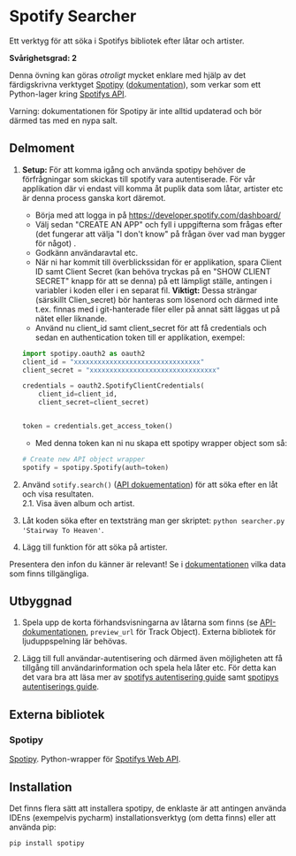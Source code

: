 # Spotify Searcher

Ett verktyg för att söka i Spotifys bibliotek efter låtar och artister.

**Svårighetsgrad: 2**

Denna övning kan göras *otroligt* mycket enklare med hjälp av det färdigskrivna verktyget [Spotipy](https://github.com/plamere/spotipy) ([dokumentation](https://spotipy.readthedocs.io/en/latest/)), som verkar som ett Python-lager kring [Spotifys API](https://developer.spotify.com/web-api). 

Varning: dokumentationen för Spotipy är inte alltid updaterad och bör därmed tas med en nypa salt.


## Delmoment

1. **Setup:** För att komma igång och använda spotipy behöver de förfrågningar som skickas till spotify vara autentiserade. För vår applikation där vi endast vill komma åt puplik data som låtar, artister etc är denna process ganska kort däremot. 
    * Börja med att logga in på https://developer.spotify.com/dashboard/
    * Välj sedan "CREATE AN APP" och fyll i uppgifterna som frågas efter (det fungerar att välja "I don't know" på frågan över vad man bygger för något) .
    * Godkänn användaravtal etc.
    * När ni har kommit till överblickssidan för er applikation, spara Client ID samt Client Secret (kan behöva tryckas på en "SHOW CLIENT SECRET" knapp för att se denna) på ett lämpligt ställe, antingen i variabler i koden eller i en separat fil. **Viktigt:** Dessa strängar (särskillt Clien_secret) bör hanteras som lösenord och därmed inte t.ex. finnas med i git-hanterade filer eller på annat sätt läggas ut på nätet eller liknande.
    * Använd nu client_id samt client_secret för att få credentials och sedan en authentication token till er applikation, exempel:
    ```Python
    import spotipy.oauth2 as oauth2
    client_id = "xxxxxxxxxxxxxxxxxxxxxxxxxxxxxxxx"
    client_secret = "xxxxxxxxxxxxxxxxxxxxxxxxxxxxxxxx"
 
    credentials = oauth2.SpotifyClientCredentials(
        client_id=client_id,
        client_secret=client_secret)
    
 
    token = credentials.get_access_token()     
     ```    
     * Med denna token kan ni nu skapa ett spotipy wrapper object som så:
     ```python
    # Create new API object wrapper
    spotify = spotipy.Spotify(auth=token)
    ```

2. Använd `sotify.search()` ([API dokuementation](https://spotipy.readthedocs.io/en/latest/?highlight=search#spotipy.client.Spotify.search)) för att söka efter en låt och visa resultaten.  
  2.1. Visa även album och artist.

3. Låt koden söka efter en textsträng man ger skriptet: `python searcher.py 'Stairway To Heaven'`.

4. Lägg till funktion för att söka på artister.

Presentera den infon du känner är relevant! Se i [dokumentationen](https://developer.spotify.com/web-api/search-item/) vilka data som finns tillgängliga. 

## Utbyggnad

1. Spela upp de korta förhandsvisningarna av låtarna som finns (se [API-dokumentationen](https://developer.spotify.com/web-api/object-model), `preview_url` för Track Object). Externa bibliotek för ljuduppspelning lär behövas.

2. Lägg till full användar-autentisering och därmed även möjligheten att få tillgång till användarinformation och spela hela låter etc. För detta kan det vara bra att läsa mer av [spotifys autentisering guide](https://developer.spotify.com/documentation/general/guides/authorization-guide/) samt [spotipys autentiserings guide](https://spotipy.readthedocs.io/en/latest/?highlight=authentication#authorized-requests).

## Externa bibliotek

### Spotipy

[Spotipy](https://github.com/plamere/spotipy). Python-wrapper för [Spotifys Web API](https://developer.spotify.com/web-api/).

## Installation

Det finns flera sätt att installera spotipy, de enklaste är att antingen använda IDEns (exempelvis pycharm) installationsverktyg (om detta finns) eller att använda pip: 
```bash 
pip install spotipy
```